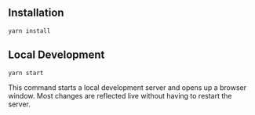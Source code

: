 ## Installation

```console
yarn install
```

## Local Development

```console
yarn start
```

This command starts a local development server and opens up a browser window. Most changes are reflected live without having to restart the server.